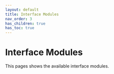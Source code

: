 ```yaml
---
layout: default
title: Interface Modules
nav_order: 3
has_children: true
has_toc: true
---
```


# Interface Modules
This pages shows the available interface modules.